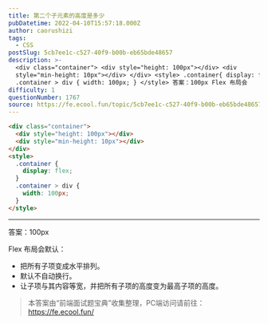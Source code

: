 ```yaml
---
title: 第二个子元素的高度是多少
pubDatetime: 2022-04-10T15:57:18.000Z
author: caorushizi
tags:
  - CSS
postSlug: 5cb7ee1c-c527-40f9-b00b-eb65bde48657
description: >-
  <div class="container"> <div style="height: 100px"></div> <div
  style="min-height: 10px"></div> </div> <style> .container{ display: flex; }
  .container > div { width: 100px; } </style> 答案：100px Flex 布局会
difficulty: 1
questionNumber: 1767
source: https://fe.ecool.fun/topic/5cb7ee1c-c527-40f9-b00b-eb65bde48657
---
```


```html
<div class="container">
  <div style="height: 100px"></div>
  <div style="min-height: 10px"></div>
</div>
<style>
  .container {
    display: flex;
  }
  .container > div {
    width: 100px;
  }
</style>
```

---

答案：100px

Flex 布局会默认：

- 把所有子项变成水平排列。
- 默认不自动换行。
- 让子项与其内容等宽，并把所有子项的高度变为最高子项的高度。

> 本答案由“前端面试题宝典”收集整理，PC端访问请前往： https://fe.ecool.fun/
